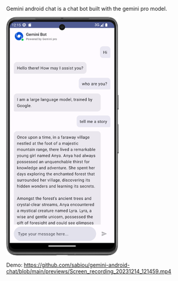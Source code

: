 Gemini android chat is a chat bot built with the gemini pro model.

<img src="./images/Screenshot_20231214_121530.png" width="300" alt="screenshot">

Demo: https://github.com/sabiou/gemini-android-chat/blob/main/previews/Screen_recording_20231214_121459.mp4